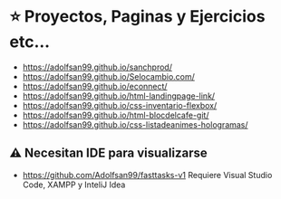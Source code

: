 # ⭐ Proyectos, Paginas y Ejercicios etc...

* https://adolfsan99.github.io/sanchprod/
* https://adolfsan99.github.io/Selocambio.com/
* https://adolfsan99.github.io/econnect/
* https://adolfsan99.github.io/html-landingpage-link/
* https://adolfsan99.github.io/css-inventario-flexbox/
* https://adolfsan99.github.io/html-blocdelcafe-git/
* https://adolfsan99.github.io/css-listadeanimes-hologramas/

## ⚠️ Necesitan IDE para visualizarse

* https://github.com/Adolfsan99/fasttasks-v1 Requiere Visual Studio Code, XAMPP y InteliJ Idea

<br>
<br>
